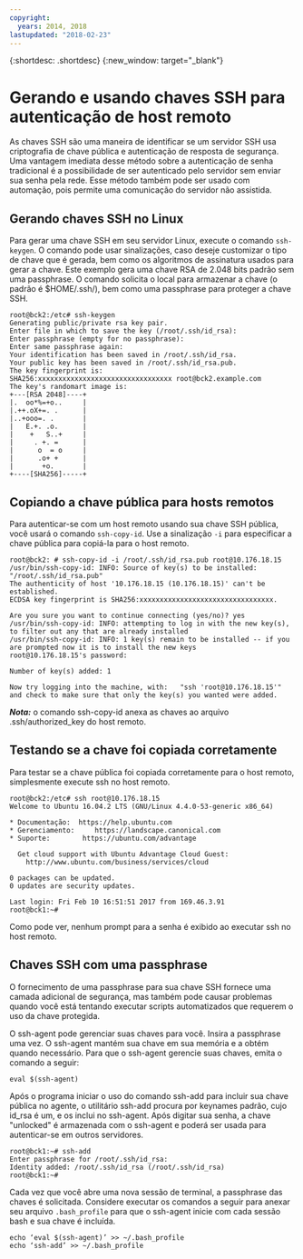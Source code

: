 ```yaml
---
copyright:
  years: 2014, 2018
lastupdated: "2018-02-23"
---
```


{:shortdesc: .shortdesc}
{:new_window: target="_blank"}

# Gerando e usando chaves SSH para autenticação de host remoto

As chaves SSH são uma maneira de identificar se um servidor SSH usa criptografia de chave pública e
autenticação de resposta de segurança. Uma vantagem imediata desse método sobre a autenticação de senha
tradicional é a possibilidade de ser autenticado pelo servidor sem enviar sua senha pela rede. Esse método também
pode ser usado com automação, pois permite uma comunicação do servidor não assistida.

## Gerando chaves SSH no Linux

Para gerar uma chave SSH em seu servidor Linux, execute o comando `ssh-keygen`. O
comando pode usar sinalizações, caso deseje customizar o tipo de chave que é gerada, bem como os
algoritmos de assinatura usados para gerar a chave. Este exemplo gera uma chave RSA de 2.048 bits padrão sem
uma passphrase. O comando solicita o local para armazenar a chave (o padrão é $HOME/.ssh/), bem como uma
passphrase para proteger a chave SSH.

    root@bck2:/etc# ssh-keygen
    Generating public/private rsa key pair.
    Enter file in which to save the key (/root/.ssh/id_rsa):
    Enter passphrase (empty for no passphrase):
    Enter same passphrase again:
    Your identification has been saved in /root/.ssh/id_rsa.
    Your public key has been saved in /root/.ssh/id_rsa.pub.
    The key fingerprint is:
    SHA256:xxxxxxxxxxxxxxxxxxxxxxxxxxxxxxxxx root@bck2.example.com
    The key's randomart image is:
    +---[RSA 2048]----+
    |.  oo*%=+o..     |
    |.++.oX+=. .      |
    |..+ooo=. .       |
    |   E.+. .o.      |
    |    +   S..+     |
    |     . +. =      |
    |      o  = o     |
    |      .o+ +      |
    |       +o.       |
    +----[SHA256]-----+

## Copiando a chave pública para hosts remotos

Para autenticar-se com um host remoto usando sua chave SSH pública, você usará o
comando `ssh-copy-id`. Use a sinalização `-i` para especificar a
chave pública para copiá-la para o host remoto.

    root@bck2: # ssh-copy-id -i /root/.ssh/id_rsa.pub root@10.176.18.15
    /usr/bin/ssh-copy-id: INFO: Source of key(s) to be installed: "/root/.ssh/id_rsa.pub"
    The authenticity of host '10.176.18.15 (10.176.18.15)' can't be established.
    ECDSA key fingerprint is SHA256:xxxxxxxxxxxxxxxxxxxxxxxxxxxxxxxxx.

    Are you sure you want to continue connecting (yes/no)? yes
    /usr/bin/ssh-copy-id: INFO: attempting to log in with the new key(s), to filter out any that are already installed
    /usr/bin/ssh-copy-id: INFO: 1 key(s) remain to be installed -- if you are prompted now it is to install the new keys
    root@10.176.18.15's password:

    Number of key(s) added: 1

    Now try logging into the machine, with:   "ssh 'root@10.176.18.15'"
    and check to make sure that only the key(s) you wanted were added.

***Nota:*** o comando ssh-copy-id anexa as chaves ao arquivo
.ssh/authorized_key do host remoto.

## Testando se a chave foi copiada corretamente

Para testar se a chave pública foi copiada corretamente para o host remoto, simplesmente execute ssh no
host remoto.

    root@bck2:/etc# ssh root@10.176.18.15
    Welcome to Ubuntu 16.04.2 LTS (GNU/Linux 4.4.0-53-generic x86_64)

    * Documentação:  https://help.ubuntu.com
    * Gerenciamento:     https://landscape.canonical.com
    * Suporte:        https://ubuntu.com/advantage

      Get cloud support with Ubuntu Advantage Cloud Guest:
        http://www.ubuntu.com/business/services/cloud

    0 packages can be updated.
    0 updates are security updates.

    Last login: Fri Feb 10 16:51:51 2017 from 169.46.3.91
    root@bck1:~#

Como pode ver, nenhum prompt para a senha é exibido ao executar ssh no host remoto.

## Chaves SSH com uma passphrase

O fornecimento de uma passphrase para sua chave SSH fornece uma camada adicional de segurança, mas também
pode causar problemas quando você está tentando executar scripts automatizados que requerem o uso da chave
protegida. 

O ssh-agent pode gerenciar suas chaves para você. Insira a passphrase uma vez. O ssh-agent mantém sua
chave em sua memória e a obtém quando necessário. Para que o ssh-agent gerencie suas chaves, emita o comando a
seguir:

    eval $(ssh-agent)

Após o programa iniciar o uso do comando ssh-add para incluir sua chave pública no agente, o
utilitário ssh-add procura por keynames padrão, cujo id_rsa é um, e os inclui no ssh-agent. Após digitar sua
senha, a chave "unlocked" é armazenada com o ssh-agent e poderá ser usada para autenticar-se em outros
servidores.

    root@bck1:~# ssh-add
    Enter passphrase for /root/.ssh/id_rsa:
    Identity added: /root/.ssh/id_rsa (/root/.ssh/id_rsa)
    root@bck1:~#

Cada vez que você abre uma nova sessão de terminal, a passphrase das chaves é solicitada. Considere
executar os comandos a seguir para anexar seu arquivo `.bash_profile` para que
o ssh-agent inicie com cada sessão bash e sua chave é incluída.

    echo ‘eval $(ssh-agent)’ >> ~/.bash_profile
    echo ‘ssh-add’ >> ~/.bash_profile
